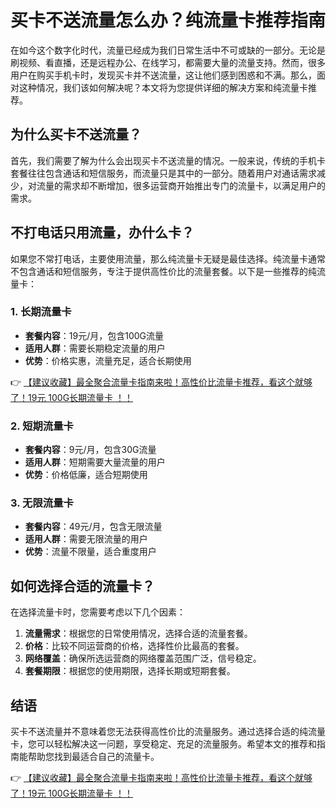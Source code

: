 # 买卡不送流量怎么办？纯流量卡推荐指南

在如今这个数字化时代，流量已经成为我们日常生活中不可或缺的一部分。无论是刷视频、看直播，还是远程办公、在线学习，都需要大量的流量支持。然而，很多用户在购买手机卡时，发现买卡并不送流量，这让他们感到困惑和不满。那么，面对这种情况，我们该如何解决呢？本文将为您提供详细的解决方案和纯流量卡推荐。

## 为什么买卡不送流量？

首先，我们需要了解为什么会出现买卡不送流量的情况。一般来说，传统的手机卡套餐往往包含通话和短信服务，而流量只是其中的一部分。随着用户对通话需求减少，对流量的需求却不断增加，很多运营商开始推出专门的流量卡，以满足用户的需求。

## 不打电话只用流量，办什么卡？

如果您不常打电话，主要使用流量，那么纯流量卡无疑是最佳选择。纯流量卡通常不包含通话和短信服务，专注于提供高性价比的流量套餐。以下是一些推荐的纯流量卡：

### 1. **长期流量卡**
   - **套餐内容**：19元/月，包含100G流量
   - **适用人群**：需要长期稳定流量的用户
   - **优势**：价格实惠，流量充足，适合长期使用

👉 [【建议收藏】最全聚合流量卡指南来啦！高性价比流量卡推荐，看这个就够了！19元 100G长期流量卡 ！！](https://bit.ly/Liuliangka)

### 2. **短期流量卡**
   - **套餐内容**：9元/月，包含30G流量
   - **适用人群**：短期需要大量流量的用户
   - **优势**：价格低廉，适合短期使用

### 3. **无限流量卡**
   - **套餐内容**：49元/月，包含无限流量
   - **适用人群**：需要无限流量的用户
   - **优势**：流量不限量，适合重度用户

## 如何选择合适的流量卡？

在选择流量卡时，您需要考虑以下几个因素：

1. **流量需求**：根据您的日常使用情况，选择合适的流量套餐。
2. **价格**：比较不同运营商的价格，选择性价比最高的套餐。
3. **网络覆盖**：确保所选运营商的网络覆盖范围广泛，信号稳定。
4. **套餐期限**：根据您的使用期限，选择长期或短期套餐。

## 结语

买卡不送流量并不意味着您无法获得高性价比的流量服务。通过选择合适的纯流量卡，您可以轻松解决这一问题，享受稳定、充足的流量服务。希望本文的推荐和指南能帮助您找到最适合自己的流量卡。

👉 [【建议收藏】最全聚合流量卡指南来啦！高性价比流量卡推荐，看这个就够了！19元 100G长期流量卡 ！！](https://bit.ly/Liuliangka)